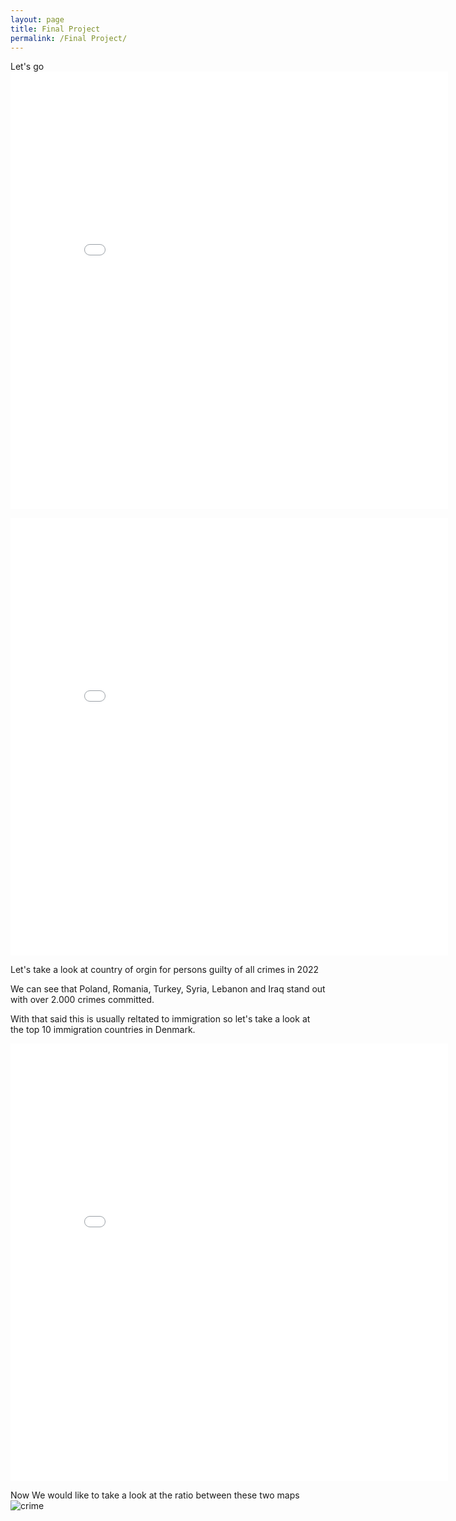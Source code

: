 ```yaml
---
layout: page
title: Final Project
permalink: /Final Project/
---
```

Let's go
<embed 
       type="text/html" 
       src="../final//dk_map_crimerate.html"
       width="700"
       height="700"
       >

<embed 
       type="text/html" 
       src="../final/Crime_Map.html"
       width="700"
       height="700"
       >

Let's take a look at country of orgin for persons guilty of all crimes in 2022

We can see that Poland, Romania, Turkey, Syria, Lebanon and Iraq stand out with over 2.000 crimes committed.

With that said this is usually reltated to immigration so let's take a look at the top 10 immigration countries in Denmark.

<embed 
       type="text/html" 
       src="../final/top10_countries_res.html"
       width="700"
       height="700"
       >

Now We would like to take a look at the ratio between these two maps
![crime][def]

[def]: ../final/png/crime_res_ratio.png
